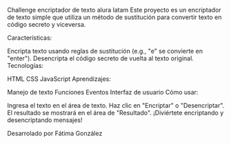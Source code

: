 Challenge encriptador de texto alura latam
Este proyecto es un encriptador de texto simple que utiliza un método de sustitución para convertir texto en código secreto y viceversa.

Características:

Encripta texto usando reglas de sustitución (e.g., "e" se convierte en "enter").
Desencripta el código secreto de vuelta al texto original.
Tecnologías:

HTML
CSS
JavaScript
Aprendizajes:

Manejo de texto
Funciones
Eventos
Interfaz de usuario
Cómo usar:

Ingresa el texto en el área de texto.
Haz clic en "Encriptar" o "Desencriptar".
El resultado se mostrará en el área de "Resultado".
¡Diviértete encriptando y desencriptando mensajes!

Desarrolado por Fátima González
